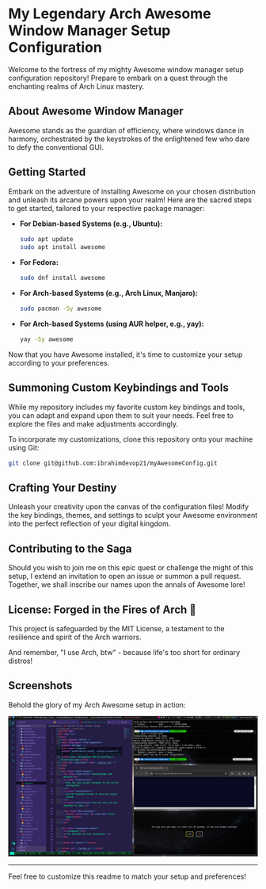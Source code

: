 # My Legendary Arch Awesome Window Manager Setup Configuration

Welcome to the fortress of my mighty Awesome window manager setup configuration repository! Prepare to embark on a quest through the enchanting realms of Arch Linux mastery.

## About Awesome Window Manager

Awesome stands as the guardian of efficiency, where windows dance in harmony, orchestrated by the keystrokes of the enlightened few who dare to defy the conventional GUI.

## Getting Started

Embark on the adventure of installing Awesome on your chosen distribution and unleash its arcane powers upon your realm! Here are the sacred steps to get started, tailored to your respective package manager:

- **For Debian-based Systems (e.g., Ubuntu):**
  ```bash
  sudo apt update
  sudo apt install awesome
  ```

- **For Fedora:**
  ```bash
  sudo dnf install awesome
  ```

- **For Arch-based Systems (e.g., Arch Linux, Manjaro):**
  ```bash
  sudo pacman -Sy awesome
  ```

- **For Arch-based Systems (using AUR helper, e.g., yay):**
  ```bash
  yay -Sy awesome
  ```

Now that you have Awesome installed, it's time to customize your setup according to your preferences.

## Summoning Custom Keybindings and Tools

While my repository includes my favorite custom key bindings and tools, you can adapt and expand upon them to suit your needs. Feel free to explore the files and make adjustments accordingly.

To incorporate my customizations, clone this repository onto your machine using Git:

```bash
git clone git@github.com:ibrahimdevop21/myAwesomeConfig.git
```

## Crafting Your Destiny

Unleash your creativity upon the canvas of the configuration files! Modify the key bindings, themes, and settings to sculpt your Awesome environment into the perfect reflection of your digital kingdom.

## Contributing to the Saga

Should you wish to join me on this epic quest or challenge the might of this setup, I extend an invitation to open an issue or summon a pull request. Together, we shall inscribe our names upon the annals of Awesome lore!

## License: Forged in the Fires of Arch 📜

This project is safeguarded by the MIT License, a testament to the resilience and spirit of the Arch warriors.

And remember, "I use Arch, btw" - because life's too short for ordinary distros!

## Screenshots

Behold the glory of my Arch Awesome setup in action:

![Awesome Setup](https://github.com/ibrahimdevop21/AwesomWM/blob/29d98e7cdbe3aec9c206e617e021aa8f6e2d9155/ArcoLinux-2024-04-20-1713575893_screenshot_1920x1080.jpg)

---
Feel free to customize this readme to match your setup and preferences!

